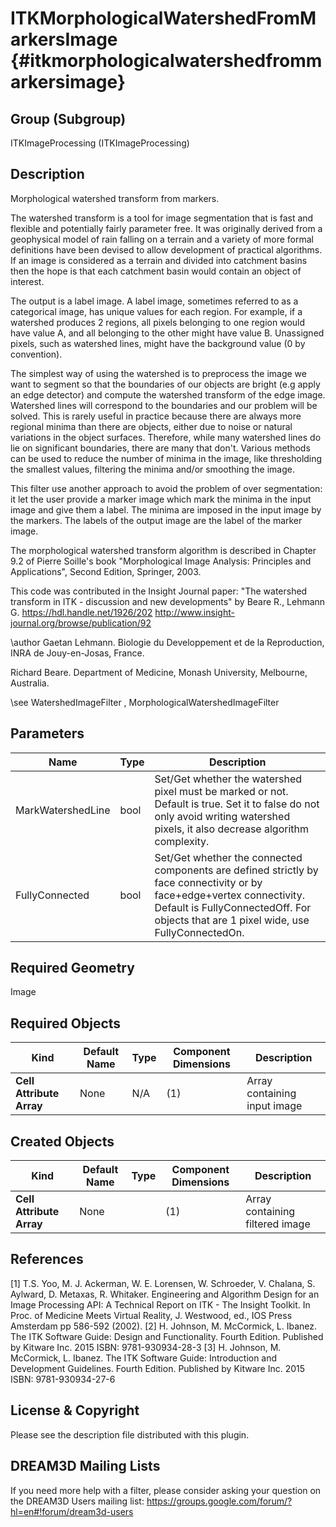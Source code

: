 ITKMorphologicalWatershedFromMarkersImage {#itkmorphologicalwatershedfrommarkersimage}
=========================================

## Group (Subgroup) ##
ITKImageProcessing (ITKImageProcessing)

## Description ##
Morphological watershed transform from markers.

The watershed transform is a tool for image segmentation that is fast and flexible and potentially fairly parameter free. It was originally derived from a geophysical model of rain falling on a terrain and a variety of more formal definitions have been devised to allow development of practical algorithms. If an image is considered as a terrain and divided into catchment basins then the hope is that each catchment basin would contain an object of interest.

The output is a label image. A label image, sometimes referred to as a categorical image, has unique values for each region. For example, if a watershed produces 2 regions, all pixels belonging to one region would have value A, and all belonging to the other might have value B. Unassigned pixels, such as watershed lines, might have the background value (0 by convention).

The simplest way of using the watershed is to preprocess the image we want to segment so that the boundaries of our objects are bright (e.g apply an edge detector) and compute the watershed transform of the edge image. Watershed lines will correspond to the boundaries and our problem will be solved. This is rarely useful in practice because there are always more regional minima than there are objects, either due to noise or natural variations in the object surfaces. Therefore, while many watershed lines do lie on significant boundaries, there are many that don't. Various methods can be used to reduce the number of minima in the image, like thresholding the smallest values, filtering the minima and/or smoothing the image.

This filter use another approach to avoid the problem of over segmentation: it let the user provide a marker image which mark the minima in the input image and give them a label. The minima are imposed in the input image by the markers. The labels of the output image are the label of the marker image.

The morphological watershed transform algorithm is described in Chapter 9.2 of Pierre Soille's book "Morphological Image Analysis:
Principles and Applications", Second Edition, Springer, 2003.

This code was contributed in the Insight Journal paper: "The watershed transform in ITK - discussion and new developments" by Beare R., Lehmann G. https://hdl.handle.net/1926/202 http://www.insight-journal.org/browse/publication/92 

\author Gaetan Lehmann. Biologie du Developpement et de la Reproduction, INRA de Jouy-en-Josas, France.

Richard Beare. Department of Medicine, Monash University, Melbourne, Australia.

\see WatershedImageFilter , MorphologicalWatershedImageFilter

## Parameters ##
| Name | Type | Description |
|------|------|------|
| MarkWatershedLine | bool| Set/Get whether the watershed pixel must be marked or not. Default is true. Set it to false do not only avoid writing watershed pixels, it also decrease algorithm complexity. |
| FullyConnected | bool| Set/Get whether the connected components are defined strictly by face connectivity or by face+edge+vertex connectivity. Default is FullyConnectedOff. For objects that are 1 pixel wide, use FullyConnectedOn. |


## Required Geometry ##
Image

## Required Objects ##
| Kind | Default Name | Type | Component Dimensions | Description |
|------|--------------|-------------|---------|-----|
| **Cell Attribute Array** | None | N/A | (1)  | Array containing input image

## Created Objects ##
| Kind | Default Name | Type | Component Dimensions | Description |
|------|--------------|-------------|---------|-----|
| **Cell Attribute Array** | None |  | (1)  | Array containing filtered image

## References ##
[1] T.S. Yoo, M. J. Ackerman, W. E. Lorensen, W. Schroeder, V. Chalana, S. Aylward, D. Metaxas, R. Whitaker. Engineering and Algorithm Design for an Image Processing API: A Technical Report on ITK - The Insight Toolkit. In Proc. of Medicine Meets Virtual Reality, J. Westwood, ed., IOS Press Amsterdam pp 586-592 (2002). 
[2] H. Johnson, M. McCormick, L. Ibanez. The ITK Software Guide: Design and Functionality. Fourth Edition. Published by Kitware Inc. 2015 ISBN: 9781-930934-28-3
[3] H. Johnson, M. McCormick, L. Ibanez. The ITK Software Guide: Introduction and Development Guidelines. Fourth Edition. Published by Kitware Inc. 2015 ISBN: 9781-930934-27-6

## License & Copyright ##

Please see the description file distributed with this plugin.

## DREAM3D Mailing Lists ##

If you need more help with a filter, please consider asking your question on the DREAM3D Users mailing list:
https://groups.google.com/forum/?hl=en#!forum/dream3d-users
